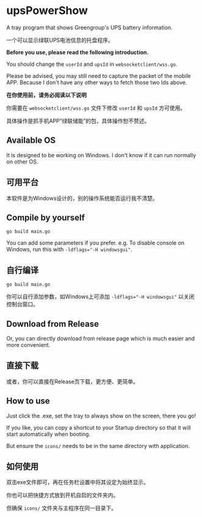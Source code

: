 # upsPowerShow

A tray program that shows Greengroup's UPS battery information.

一个可以显示绿联UPS电池信息的托盘程序。

**Before you use, please read the following introduction.**

You should change the `userId` and `upsId` in `websocketclient/wss.go`.

Please be advised, you may still need to capture the packet of the mobile APP. Because I don't have any other ways to fetch those two Ids above.

**在你使用前，请务必阅读以下说明**

你需要在 `websocketclient/wss.go` 文件下修改 `userId` 和 `upsId` 方可使用。

具体操作是抓手机APP“绿联储能”的包，具体操作恕不赘述。

## Available OS

It is designed to be working on Windows. I don't know if it can run normally on other OS.

## 可用平台

本软件是为Windows设计的，别的操作系统能否运行我不清楚。

## Compile by yourself

```
go build main.go
```

You can add some parameters if you prefer. e.g. To disable console on Windows, run this with `-ldflags="-H windowsgui"`.

## 自行编译

```
go build main.go
```

你可以自行添加参数，如Windows上可添加 `-ldflags="-H windowsgui"` 以关闭控制台窗口。

## Download from Release

Or, you can directly download from release page which is much easier and more convenient.

## 直接下载

或者，你可以直接在Release页下载，更方便、更简单。

## How to use

Just click the .exe, set the tray to always show on the screen, there you go!

If you like, you can copy a shortcut to your Startup directory so that it will start automatically when booting.

But ensure the `icons/` needs to be in the same directory with application.

## 如何使用

双击exe文件即可，再在任务栏设置中将其设定为始终显示。

你也可以把快捷方式放到开机自启的文件夹内。

但确保 `icons/` 文件夹与主程序在同一目录下。